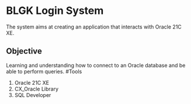# BLGK Login System

The system aims at creating an application that interacts with Oracle 21C XE.

## Objective

Learning and understanding how to connect to an Oracle database and be able to perform queries.
#Tools

1. Oracle 21C XE
2. CX_Oracle Library
3. SQL Developer
